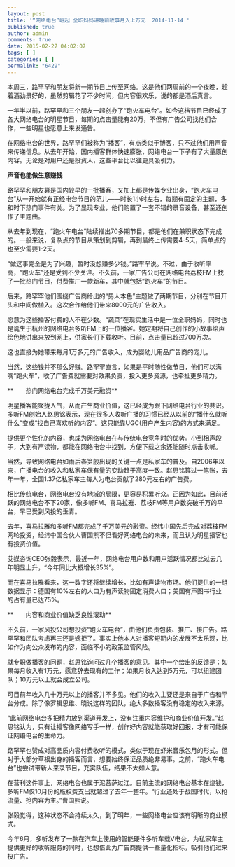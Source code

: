 ```yaml
---
layout: post
title: '“网络电台”崛起 全职妈妈讲睡前故事月入上万元  2014-11-14 '
published: true
author: admin
comments: true
date: 2015-02-27 04:02:07
tags: [ ]
categories: [ ]
permalink: "6429"
---
```

本周三，路罕罕和朋友将新一期节目上传至网络。这是他们两周前的一个夜晚，趁着酒劲录好的，虽然剪辑花了不少时间，但内容很欢乐，说的都是酒后真言。

一年半以前，路罕罕和三个朋友一起创办了“跑火车电台”。如今这档节目已经成了各大网络电台的明星节目，每期的点击量能有20万，不但有广告公司找他们合作，一些明星也愿意上来发通告。

在网络电台的世界，路罕罕们被称为“播客”，有点类似于博客，只不过他们用声音来传递信息。从去年开始，国内播客群体快速膨胀，网络电台一下子有了大量原创内容。无论是对用户还是投资人，这些平台比以往更具吸引力。

**声音也能做生意赚钱**

路罕罕和朋友算是国内较早的一批播客，又加上都是传媒专业出身，“跑火车电台”从一开始就有正经电台节目的范儿——时长1小时左右，每期有固定的主题，多和时下热门事件有关。为了显现专业，他们购置了一套不错的录音设备，甚至还创作了主题曲。

从去年到现在，“跑火车电台”陆续推出70多期节目，都是他们在兼职状态下完成的。一般来说，复杂点的节目从策划到剪辑，再到最终上传需要4-5天，简单点的也至少需要1-2天。

“做这事完全是为了兴趣，暂时没想赚多少钱。”路罕罕说。不过，由于收听率高，“跑火车”还是受到不少关注。不久前，一家广告公司在网络电台荔枝FM上找了一批热门节目，付费推广一款新车，其中就包括“跑火车”的节目。

后来，路罕罕他们围绕广告商给出的“男人本色”主题做了两期节目，分别在节目开头和中间做植入。这次合作给他们带来8000元的广告收入。

愿意为这些播客付费的人不在少数。“蔬菜”在现实生活中是一位全职妈妈，同时也是诞生于杭州的网络电台多听FM上的一位播客。她定期将自己创作的小故事绘声绘色地讲出来放到网上，供家长们下载收听。目前，点击量已超过700万次。

这也直接为她带来每月1万多元的广告收入，成为婴幼儿用品广告商的宠儿。

当然，这些钱并不那么好赚。路罕罕直言，如果是平时随性做节目，他们可以满嘴“跑火车”，收了广告费就需要对效果负责，投入更多资源，也牵扯更多精力。

**　　热门网络电台完成千万美元融资**

明星播客能聚拢人气，从而产生商业价值，这已经成为眼下网络电台行业的共识。多听FM创始人赵思铭表示，现在很多人收听广播的习惯已经从以前的“播什么就听什么”变成“找自己喜欢听的内容”。这只能靠UGC(用户产生内容)的方式来满足。

提供更个性化的内容，也成为网络电台在与传统电台竞争时的优势。小到相声段子，大到有声读物，都能在网络电台中找到，方便下载之余还能随时点击收听。

当然，导致网络电台如雨后春笋般出现的关键一点是私家车的普及。自2006年以来，广播电台的收入和私家车保有量的变动趋于高度一致。赵思铭算过一笔账，去年一年，全国1.37亿私家车主每人为电台贡献了280元左右的广告费。

相比传统电台，网络电台没有地域的局限，更容易积累听众。正因为如此，目前活跃的网络电台不下20家，像多听FM、喜马拉雅、荔枝FM等用户数突破千万的平台，早已受到风投的垂青。

去年，喜马拉雅和多听FM都完成了千万美元的融资。经纬中国先后完成对荔枝FM两轮投资，经纬中国合伙人曹国熊不但看好网络电台的未来，而且认为明星播客也有投资价值。

艾媒咨询CEO张毅表示，最近一年，网络电台用户数和用户活跃情况都比过去几年明显上升，“今年同比大概增长35%”。

而在喜马拉雅看来，这一数字还将继续增长，比如有声读物市场。他们提供的一组数据显示：德国有10%左右的人口为有声读物固定消费人口；美国有声图书行业的占有量已达75%。

**　　内容和商业价值缺乏良性滚动**

不久前，一家风投公司想投资“跑火车电台”，由他们负责包装、推广、接广告。路罕罕和团队考虑再三还是婉拒了。事实上他本人对播客短期内的发展不太乐观，比如作为向公众发布的内容，面临不小的政策监管风险。

就专职做播客的问题，赵思铭询问过几个播客的意见。其中一个给出的反馈是：如果每月收入有1万元，愿意辞去现有的工作；如果月收入达到5万元，可以组建团队；10万元以上就会成立公司。

可目前年收入几十万元以上的播客并不多见。他们的收入主要还是来自于广告和平台分成。除了像罗辑思维、晓说这样的团队，绝大多数播客没有稳定的收入来源。

“此前网络电台多把精力放到渠道开发上，没有注重内容维护和商业价值开发。”赵思铭认为，只有让播客像网络写手一样，创作好内容就能获取好回报，才有可能保证网络电台的生命力。

路罕罕也赞成对高品质内容付费收听的模式，类似于现在虾米音乐包月的形式。但对于大部分草根出身的播客而言，想要始终保证品质绝非易事。之前，“跑火车电台”也尝试带新人来录节目，充实队伍，结果不太如人意。

在营利这件事上，网络电台也属于泥菩萨过江。目前主流的网络电台基本在烧钱，多听FM仅10月份的版权费支出就超过了去年一整年。“行业还处于战国时代，以抢流量、抢内容为主。”曹国熊说。

张毅觉得，这种状态不会持续太久，到了明年，一些网络电台应该有明晰的商业模式。

今年6月，多听发布了一款在汽车上使用的智能硬件多听车载V电台，为私家车主提供更好的收听服务的同时，也想借此为广告商提供一些量化指标，吸引他们过来投广告。